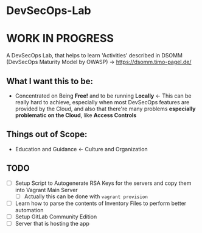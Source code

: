 # DevSecOps-Lab
# WORK IN PROGRESS

A DevSecOps Lab, that helps to learn 'Activities' described in DSOMM (DevSecOps Maturity Model by OWASP) -> https://dsomm.timo-pagel.de/

## What I want this to be:
- Concentrated on Being **Free!** and to be running **Locally** <- This can be really hard to achieve, especially when most DevSecOps features are provided by the Cloud, and also that there're many problems **especially problematic on the Cloud**, like **Access Controls**

## Things out of Scope:
- Education and Guidance <- Culture and Organization
## TODO
- [ ] Setup Script to Autogenerate RSA Keys for the servers and copy them into Vagrant Main Server
  - [ ] Actually this can be done with `vagrant provision` 
- [ ] Learn how to parse the contents of Inventory Files to perform better automation
- [ ] Setup GitLab Community Edition
- [ ] Server that is hosting the app
